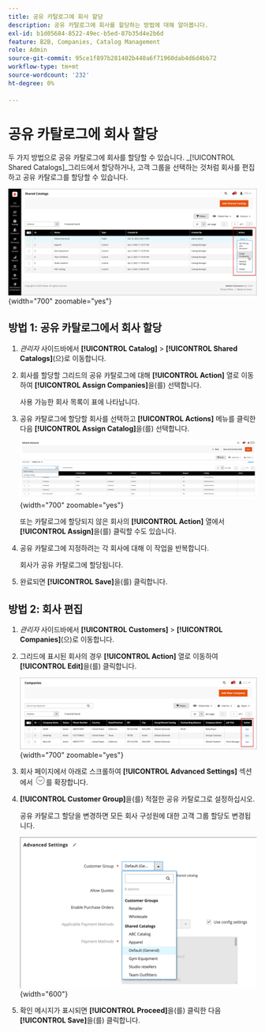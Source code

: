 ```yaml
---
title: 공유 카탈로그에 회사 할당
description: 공유 카탈로그에 회사를 할당하는 방법에 대해 알아봅니다.
exl-id: b1d05684-8522-49ec-b5ed-87b35d4e2b6d
feature: B2B, Companies, Catalog Management
role: Admin
source-git-commit: 95ce1f897b281402b440a6f71960dab4d6d4bb72
workflow-type: tm+mt
source-wordcount: '232'
ht-degree: 0%

---
```


# 공유 카탈로그에 회사 할당

두 가지 방법으로 공유 카탈로그에 회사를 할당할 수 있습니다. _[!UICONTROL Shared Catalogs]_그리드에서 할당하거나, 고객 그룹을 선택하는 것처럼 회사를 편집하고 공유 카탈로그를 할당할 수 있습니다.

![회사 할당](./assets/shared-catalog-assign-companies.png){width="700" zoomable="yes"}

## 방법 1: 공유 카탈로그에서 회사 할당

1. _관리자_ 사이드바에서 **[!UICONTROL Catalog]** > **[!UICONTROL Shared Catalogs]**(으)로 이동합니다.

1. 회사를 할당할 그리드의 공유 카탈로그에 대해 **[!UICONTROL Action]** 열로 이동하여 **[!UICONTROL Assign Companies]**&#x200B;을(를) 선택합니다.

   사용 가능한 회사 목록이 표에 나타납니다.

1. 공유 카탈로그에 할당할 회사를 선택하고 **[!UICONTROL Actions]** 메뉴를 클릭한 다음 **[!UICONTROL Assign Catalog]**&#x200B;을(를) 선택합니다.

   ![사용 가능한 회사](./assets/shared-catalog-assign-companies-grid-view.png){width="700" zoomable="yes"}

   또는 카탈로그에 할당되지 않은 회사의 **[!UICONTROL Action]** 열에서 **[!UICONTROL Assign]**&#x200B;을(를) 클릭할 수도 있습니다.

1. 공유 카탈로그에 지정하려는 각 회사에 대해 이 작업을 반복합니다.

   회사가 공유 카탈로그에 할당됩니다.

1. 완료되면 **[!UICONTROL Save]**&#x200B;을(를) 클릭합니다.

## 방법 2: 회사 편집

1. _관리자_ 사이드바에서 **[!UICONTROL Customers]** > **[!UICONTROL Companies]**(으)로 이동합니다.

1. 그리드에 표시된 회사의 경우 **[!UICONTROL Action]** 열로 이동하여 **[!UICONTROL Edit]**&#x200B;을(를) 클릭합니다.

   ![회사 편집](./assets/companies-grid-edit.png){width="700" zoomable="yes"}

1. 회사 페이지에서 아래로 스크롤하여 **[!UICONTROL Advanced Settings]** 섹션에서 ![확장 선택기](../assets/icon-display-expand.png)를 확장합니다.

1. **[!UICONTROL Customer Group]**&#x200B;을(를) 적절한 공유 카탈로그로 설정하십시오.

   공유 카탈로그 할당을 변경하면 모든 회사 구성원에 대한 고객 그룹 할당도 변경됩니다.

   ![고객 그룹/공유 카탈로그](./assets/company-advanced-settings-customer-group-admin.png){width="600"}

1. 확인 메시지가 표시되면 **[!UICONTROL Proceed]**&#x200B;을(를) 클릭한 다음 **[!UICONTROL Save]**&#x200B;을(를) 클릭합니다.
